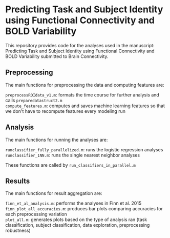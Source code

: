 # Predicting Task and Subject Identity using Functional Connectivity and BOLD Variability 

This repository provides code for the analyses used in the manuscript: Predicting Task and Subject Identity using Functional Connectivity and BOLD Variability submitted to Brain Connectivity. 

## Preprocessing
The main functions for preprocessing the data and computing features are: 

`preprocessROIdata_v1.m`: formats the time course for further analysis and calls `preparedatastruct2.m`    
`compute_features.m`: computes and saves machine learning features so that we 
don't have to recompute features every modeling run     


## Analysis 

The main functions for running the analyses are: 

`runclassifier_fully_parallelized.m`: runs the logistic regression analyses    
`runclassifier_1NN.m`: runs the single nearest neighbor analyses    

These functions are called by `run_classifiers_in_parallel.m`

## Results 

The main functions for result aggregation are: 

`finn_et_al_analysis.m`: performs the analyses in Finn et al. 2015    
`finn_plot_all_accuracies.m`: produces bar plots comparing accuracies for each preprocessing variation     
`plot_all.m`: generates plots based on the type of analysis ran (task classification, 
subject classification, data exploration, preprocessing robustness) 
<!-- `plot_1NN_heatmaps.m`: plots the Finn et al. 2015 heatmap comparison     
`plot_FV_heatmap.m`: visualizes the raw BOLD variability features     
`print_result_table_regularization_optimized`: prints out the logistic regression accuracies    
`plot_accuracies_all_datasets.m`: plots the logistic regression accuracies for each preprocessing variation      
-->



